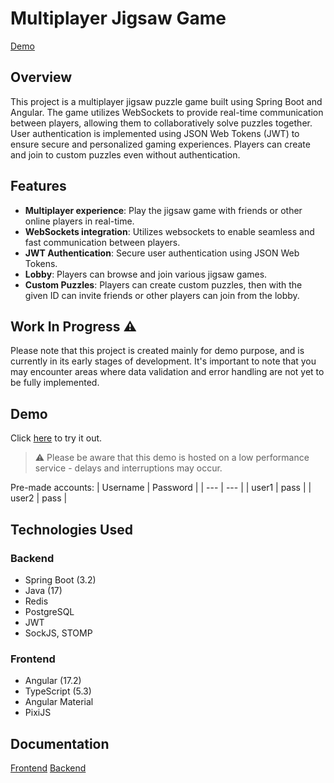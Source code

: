 # Multiplayer Jigsaw Game
[Demo](#demo)

## Overview
This project is a multiplayer jigsaw puzzle game built using Spring Boot and Angular. The game utilizes WebSockets to provide real-time communication between players, allowing them to collaboratively solve puzzles together. User authentication is implemented using JSON Web Tokens (JWT) to ensure secure and personalized gaming experiences. Players can create and join to custom puzzles even without authentication.

## Features
- **Multiplayer experience**: Play the jigsaw game with friends or other online players in real-time.
- **WebSockets integration**: Utilizes websockets to enable seamless and fast communication between players.
- **JWT Authentication**: Secure user authentication using JSON Web Tokens.
- **Lobby**: Players can browse and join various jigsaw games.
- **Custom Puzzles**: Players can create custom puzzles, then with the given ID can invite friends or other players can join from the lobby.

## Work In Progress :warning:
Please note that this project is created mainly for demo purpose, and is currently in its early stages of development. It's important to note that you may encounter areas where data validation and error handling are not yet to be fully implemented.

## Demo
Click [here](https://multiplayer-jigsaw-frontend.onrender.com) to try it out.
> :warning: Please be aware that this demo is hosted on a low performance service - delays and interruptions may occur.

Pre-made accounts:
| Username | Password |
| --- | --- |
| user1 | pass |
| user2 | pass |

## Technologies Used
### Backend
- Spring Boot (3.2)
- Java (17)
- Redis
- PostgreSQL
- JWT
- SockJS, STOMP

### Frontend
- Angular (17.2)
- TypeScript (5.3)
- Angular Material
- PixiJS

## Documentation
[Frontend](https://github.com/marcellbld/multiplayer-jigsaw-frontend)
[Backend](https://github.com/marcellbld/multiplayer-jigsaw-backend)
